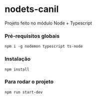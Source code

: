# nodets-canil
Projeto feito no módulo Node + Typescript

### Pré-requisitos globais
`npm i -g nodemon typescript ts-node`

### Instalação
`npm install`

### Para rodar o projeto
`npm run start-dev`